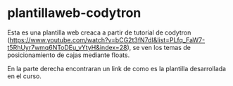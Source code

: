 # plantillaweb-codytron

Esta es una plantilla web creaca a partir de tutorial de codytron (https://www.youtube.com/watch?v=bCG2t3fN7dI&list=PLfq_FaW7-t5RhUyr7wmq6NToDEu_vYtyH&index=28),
se ven los temas de posicionamiento de cajas mediante floats.

En la parte derecha encontraran un link de como es la plantilla desarrollada en el curso.
